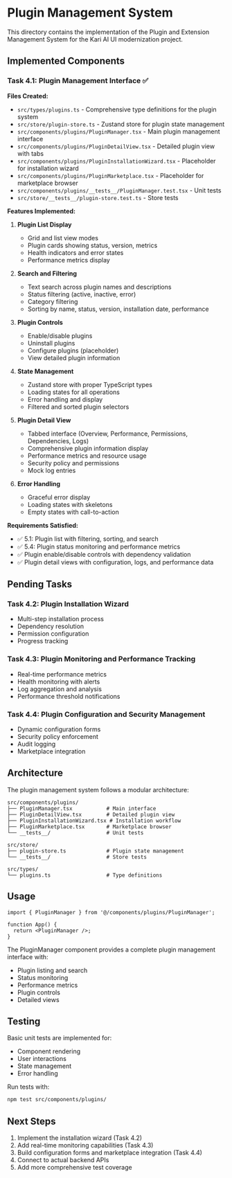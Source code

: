# Plugin Management System

This directory contains the implementation of the Plugin and Extension Management System for the Kari AI UI modernization project.

## Implemented Components

### Task 4.1: Plugin Management Interface ✅

**Files Created:**
- `src/types/plugins.ts` - Comprehensive type definitions for the plugin system
- `src/store/plugin-store.ts` - Zustand store for plugin state management
- `src/components/plugins/PluginManager.tsx` - Main plugin management interface
- `src/components/plugins/PluginDetailView.tsx` - Detailed plugin view with tabs
- `src/components/plugins/PluginInstallationWizard.tsx` - Placeholder for installation wizard
- `src/components/plugins/PluginMarketplace.tsx` - Placeholder for marketplace browser
- `src/components/plugins/__tests__/PluginManager.test.tsx` - Unit tests
- `src/store/__tests__/plugin-store.test.ts` - Store tests

**Features Implemented:**

1. **Plugin List Display**
   - Grid and list view modes
   - Plugin cards showing status, version, metrics
   - Health indicators and error states
   - Performance metrics display

2. **Search and Filtering**
   - Text search across plugin names and descriptions
   - Status filtering (active, inactive, error)
   - Category filtering
   - Sorting by name, status, version, installation date, performance

3. **Plugin Controls**
   - Enable/disable plugins
   - Uninstall plugins
   - Configure plugins (placeholder)
   - View detailed plugin information

4. **State Management**
   - Zustand store with proper TypeScript types
   - Loading states for all operations
   - Error handling and display
   - Filtered and sorted plugin selectors

5. **Plugin Detail View**
   - Tabbed interface (Overview, Performance, Permissions, Dependencies, Logs)
   - Comprehensive plugin information display
   - Performance metrics and resource usage
   - Security policy and permissions
   - Mock log entries

6. **Error Handling**
   - Graceful error display
   - Loading states with skeletons
   - Empty states with call-to-action

**Requirements Satisfied:**
- ✅ 5.1: Plugin list with filtering, sorting, and search
- ✅ 5.4: Plugin status monitoring and performance metrics
- ✅ Plugin enable/disable controls with dependency validation
- ✅ Plugin detail views with configuration, logs, and performance data

## Pending Tasks

### Task 4.2: Plugin Installation Wizard
- Multi-step installation process
- Dependency resolution
- Permission configuration
- Progress tracking

### Task 4.3: Plugin Monitoring and Performance Tracking
- Real-time performance metrics
- Health monitoring with alerts
- Log aggregation and analysis
- Performance threshold notifications

### Task 4.4: Plugin Configuration and Security Management
- Dynamic configuration forms
- Security policy enforcement
- Audit logging
- Marketplace integration

## Architecture

The plugin management system follows a modular architecture:

```
src/components/plugins/
├── PluginManager.tsx           # Main interface
├── PluginDetailView.tsx        # Detailed plugin view
├── PluginInstallationWizard.tsx # Installation workflow
├── PluginMarketplace.tsx       # Marketplace browser
└── __tests__/                  # Unit tests

src/store/
├── plugin-store.ts             # Plugin state management
└── __tests__/                  # Store tests

src/types/
└── plugins.ts                  # Type definitions
```

## Usage

```tsx
import { PluginManager } from '@/components/plugins/PluginManager';

function App() {
  return <PluginManager />;
}
```

The PluginManager component provides a complete plugin management interface with:
- Plugin listing and search
- Status monitoring
- Performance metrics
- Plugin controls
- Detailed views

## Testing

Basic unit tests are implemented for:
- Component rendering
- User interactions
- State management
- Error handling

Run tests with:
```bash
npm test src/components/plugins/
```

## Next Steps

1. Implement the installation wizard (Task 4.2)
2. Add real-time monitoring capabilities (Task 4.3)
3. Build configuration forms and marketplace integration (Task 4.4)
4. Connect to actual backend APIs
5. Add more comprehensive test coverage